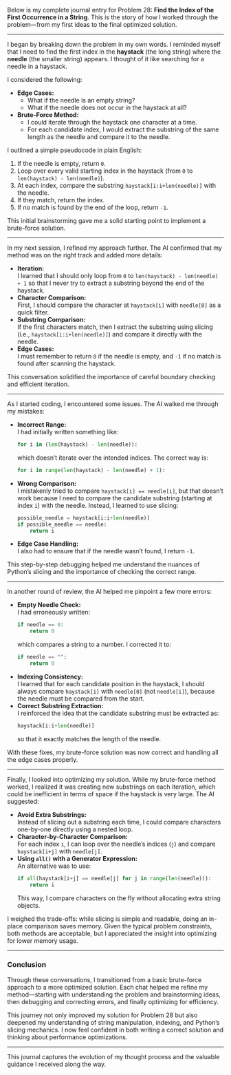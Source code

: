 Below is my complete journal entry for Problem 28: **Find the Index of the First Occurrence in a String**. This is the story of how I worked through the problem—from my first ideas to the final optimized solution.

---
I began by breaking down the problem in my own words. I reminded myself that I need to find the first index in the **haystack** (the long string) where the **needle** (the smaller string) appears. I thought of it like searching for a needle in a haystack.

I considered the following:
- **Edge Cases:**  
  - What if the needle is an empty string?  
  - What if the needle does not occur in the haystack at all?
- **Brute-Force Method:**  
  - I could iterate through the haystack one character at a time.
  - For each candidate index, I would extract the substring of the same length as the needle and compare it to the needle.
  
I outlined a simple pseudocode in plain English:
1. If the needle is empty, return `0`.
2. Loop over every valid starting index in the haystack (from `0` to `len(haystack) - len(needle)`).
3. At each index, compare the substring `haystack[i:i+len(needle)]` with the needle.
4. If they match, return the index.
5. If no match is found by the end of the loop, return `-1`.

This initial brainstorming gave me a solid starting point to implement a brute-force solution.

---
In my next session, I refined my approach further. The AI confirmed that my method was on the right track and added more details:
- **Iteration:**  
  I learned that I should only loop from `0` to `len(haystack) - len(needle) + 1` so that I never try to extract a substring beyond the end of the haystack.
- **Character Comparison:**  
  First, I should compare the character at `haystack[i]` with `needle[0]` as a quick filter.
- **Substring Comparison:**  
  If the first characters match, then I extract the substring using slicing (i.e., `haystack[i:i+len(needle)]`) and compare it directly with the needle.
- **Edge Cases:**  
  I must remember to return `0` if the needle is empty, and `-1` if no match is found after scanning the haystack.

This conversation solidified the importance of careful boundary checking and efficient iteration.

---
As I started coding, I encountered some issues. The AI walked me through my mistakes:
- **Incorrect Range:**  
  I had initially written something like:
  ```python
  for i in (len(haystack) - len(needle)):
  ```
  which doesn’t iterate over the intended indices. The correct way is:
  ```python
  for i in range(len(haystack) - len(needle) + 1):
  ```
- **Wrong Comparison:**  
  I mistakenly tried to compare `haystack[i] == needle[i]`, but that doesn’t work because I need to compare the candidate substring (starting at index `i`) with the needle. Instead, I learned to use slicing:
  ```python
  possible_needle = haystack[i:i+len(needle)]
  if possible_needle == needle:
      return i
  ```
- **Edge Case Handling:**  
  I also had to ensure that if the needle wasn’t found, I return `-1`.

This step-by-step debugging helped me understand the nuances of Python’s slicing and the importance of checking the correct range.

---
In another round of review, the AI helped me pinpoint a few more errors:
- **Empty Needle Check:**  
  I had erroneously written:
  ```python
  if needle == 0:
      return 0
  ```
  which compares a string to a number. I corrected it to:
  ```python
  if needle == "":
      return 0
  ```
- **Indexing Consistency:**  
  I learned that for each candidate position in the haystack, I should always compare `haystack[i]` with `needle[0]` (not `needle[i]`), because the needle must be compared from the start.
- **Correct Substring Extraction:**  
  I reinforced the idea that the candidate substring must be extracted as:
  ```python
  haystack[i:i+len(needle)]
  ```
  so that it exactly matches the length of the needle.

With these fixes, my brute-force solution was now correct and handling all the edge cases properly.

---
Finally, I looked into optimizing my solution. While my brute-force method worked, I realized it was creating new substrings on each iteration, which could be inefficient in terms of space if the haystack is very large. The AI suggested:
- **Avoid Extra Substrings:**  
  Instead of slicing out a substring each time, I could compare characters one-by-one directly using a nested loop.
- **Character-by-Character Comparison:**  
  For each index `i`, I can loop over the needle’s indices (`j`) and compare `haystack[i+j]` with `needle[j]`.
- **Using `all()` with a Generator Expression:**  
  An alternative was to use:
  ```python
  if all(haystack[i+j] == needle[j] for j in range(len(needle))):
      return i
  ```
  This way, I compare characters on the fly without allocating extra string objects.

I weighed the trade-offs: while slicing is simple and readable, doing an in-place comparison saves memory. Given the typical problem constraints, both methods are acceptable, but I appreciated the insight into optimizing for lower memory usage.

---

### **Conclusion**

Through these conversations, I transitioned from a basic brute-force approach to a more optimized solution. Each chat helped me refine my method—starting with understanding the problem and brainstorming ideas, then debugging and correcting errors, and finally optimizing for efficiency.

This journey not only improved my solution for Problem 28 but also deepened my understanding of string manipulation, indexing, and Python’s slicing mechanics. I now feel confident in both writing a correct solution and thinking about performance optimizations.

---

This journal captures the evolution of my thought process and the valuable guidance I received along the way.
